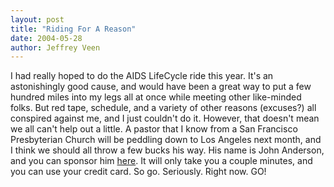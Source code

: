 ```yaml
--- 
layout: post
title: "Riding For A Reason"
date: 2004-05-28
author: Jeffrey Veen
---
```

I had really hoped to do the AIDS LifeCycle ride this year. It's an astonishingly good cause, and would have been a great way to put a few hundred miles into my legs all at once while meeting other like-minded folks. But red tape, schedule, and a variety of other reasons (excuses?) all conspired against me, and I just couldn't do it. However, that doesn't mean we all can't help out a little. A pastor that I know from a San Francisco Presbyterian Church will be peddling down to Los Angeles next month, and I think we should all throw a few bucks his way. His name is John Anderson, and you can sponsor him <a href="https://www.aidslifecycle.org/donate/form.cfm?n=1757">here</a>. It will only take you a couple minutes, and you can use your credit card. So go. Seriously. Right now. GO!
&#8203;